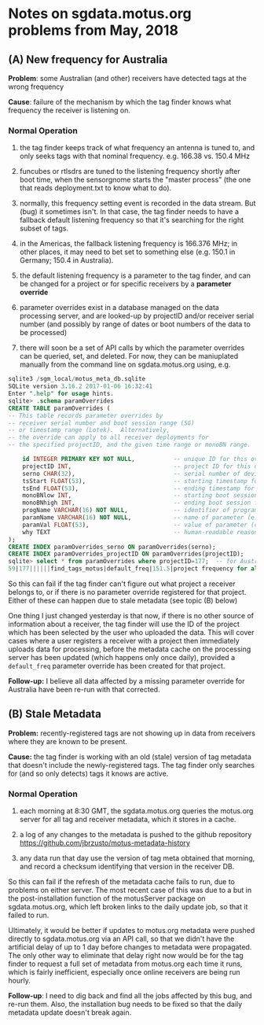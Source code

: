 # Notes on sgdata.motus.org problems from May, 2018 #

## (A) New frequency for Australia ##

**Problem**:  some Australian (and other) receivers have detected tags at the wrong frequency

**Cause**: failure of the mechanism by which the tag finder knows what frequency the
receiver is listening on.

### Normal Operation ###

1. the tag finder keeps track of what frequency an antenna is tuned to, and only seeks tags with
  that nominal frequency.  e.g. 166.38 vs. 150.4 MHz

2. funcubes or rtlsdrs are tuned to the listening frequency shortly after boot time, when the
  sensorgnome starts the "master process" (the one that reads deployment.txt to know what
  to do).

3. normally, this frequency setting event is recorded in the data stream.  But (bug) it
  sometimes isn't.  In that case, the tag finder needs to have a fallback default listening
  frequency so that it's searching for the right subset of tags.

4. in the Americas, the fallback listening frequency is 166.376 MHz; in other places, it
  may need to bet set to something else (e.g. 150.1 in Germany; 150.4 in Australia).

5. the default listening frequency is a parameter to the tag finder, and can be changed
  for a project or for specific receivers by a **parameter override**

6. parameter overrides exist in a database managed on the data processing server,
  and are looked-up by projectID and/or receiver serial number (and possibly by
  range of dates or boot numbers of the data to be processed)

7. there will soon be a set of API calls by which the parameter
  overrides can be queried, set, and deleted.  For now, they can be
  maniuplated manually from the command line on sgdata.motus.org
  using, e.g.
```sql
sqlite3 /sgm_local/motus_meta_db.sqlite
SQLite version 3.16.2 2017-01-06 16:32:41
Enter ".help" for usage hints.
sqlite> .schema paramOverrides
CREATE TABLE paramOverrides (
-- This table records parameter overrides by
-- receiver serial number and boot session range (SG)
-- or timestamp range (Lotek).  Alternatively,
-- the override can apply to all receiver deployments for
-- the specified projectID, and the given time range or monoBN range.

    id INTEGER PRIMARY KEY NOT NULL,           -- unique ID for this override
    projectID INT,                             -- project ID for this override
    serno CHAR(32),                            -- serial number of device involved in this event (if any)
    tsStart FLOAT(53),                         -- starting timestamp for this override
    tsEnd FLOAT(53),                           -- ending timestamp for this override
    monoBNlow INT,                             -- starting boot session for this override
    monoBNhigh INT,                            -- ending boot session for this override
    progName VARCHAR(16) NOT NULL,             -- identifier of program; e.g. 'find_tags_motus'
    paramName VARCHAR(16) NOT NULL,            -- name of parameter (e.g. 'default_freq')
    paramVal FLOAT(53),                        -- value of parameter (call be null if parameter is just a flag)
    why TEXT                                   -- human-readable reason for this override
);
CREATE INDEX paramOverrides_serno ON paramOverrides(serno);
CREATE INDEX paramOverrides_projectID ON paramOverrides(projectID);
sqlite> select * from paramOverrides where projectID=177;  -- for Australian project
59|177||||||find_tags_motus|default_freq|151.5|project frequency for all 2018 tags
```

So this can fail if the tag finder can't figure out what project a receiver belongs to,
or if there is no parameter override registered for that project.  Either of these can
happen due to stale metadata (see topic (B) below)

One thing I just changed yesterday is that now, if there is no other source of information
about a receiver, the tag finder will use the ID of the project which has been selected
by the user who uploaded the data.  This will cover cases where a user registers a
receiver with a project then immediately uploads data for processing, before the
metadata cache on the processing server has been updated (which happens only once daily),
provided a `default_freq` parameter override has been created for that project.

**Follow-up:** I believe all data affected by a missing parameter override for Australia
have been re-run with that corrected.

## (B) Stale Metadata ##

**Problem:** recently-registered tags are not showing up in data from receivers where
they are known to be present.

**Cause:** the tag finder is working with an old (stale) version of
tag metadata that doesn't include the newly-registered tags.  The tag
finder only searches for (and so only detects) tags it knows are
active.

### Normal Operation ###

1. each morning at 8:30 GMT, the sgdata.motus.org queries the motus.org server for all
tag and receiver metadata, which it stores in a cache.

2. a log of any changes to the metadata is pushed to the github repository
   https://github.com/jbrzusto/motus-metadata-history

3. any data run that day use the version of tag meta obtained that morning, and record
a checksum identifying that version in the receiver DB.

So this can fail if the refresh of the metadata cache fails to run,
due to problems on either server.  The most recent case of this was
due to a but in the post-installation function of the motusServer
package on sgdata.motus.org, which left broken links to the daily
update job, so that it failed to run.

Ultimately, it would be better if updates to motus.org metadata were
pushed directly to sgdata.motus.org via an API call, so that we didn't
have the artificial delay of up to 1 day before changes to metadata
were propagated.  The only other way to eliminate that delay right now
would be for the tag finder to request a full set of metadata from
motus.org each time it runs, which is fairly inefficient, especially
once online receivers are being run hourly.

**Follow-up**: I need to dig back and find all the jobs affected by
this bug, and re-run them.  Also, the installation bug needs to be
fixed so that the daily metadata update doesn't break again.
